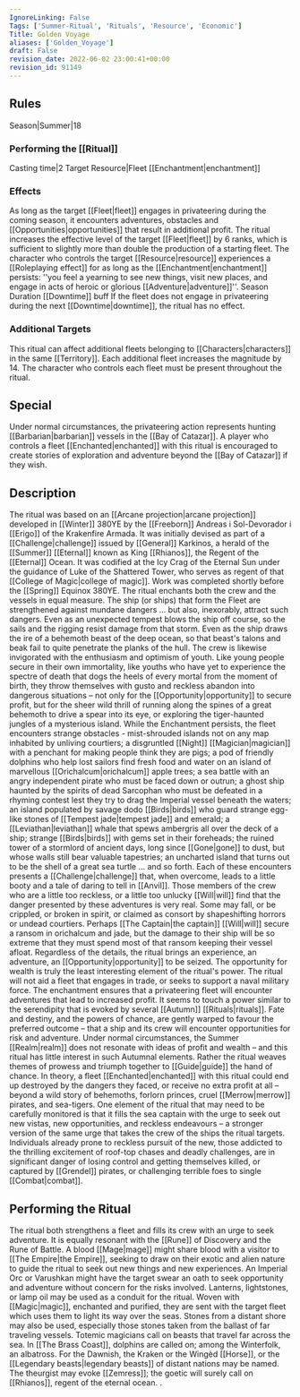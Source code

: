 ```yaml
---
IgnoreLinking: False
Tags: ['Summer-Ritual', 'Rituals', 'Resource', 'Economic']
Title: Golden Voyage
aliases: ['Golden_Voyage']
draft: False
revision_date: 2022-06-02 23:00:41+00:00
revision_id: 91149
---
```


## Rules
Season|Summer|18
### Performing the [[Ritual]]
Casting time|2 Target Resource|Fleet
[[Enchantment|enchantment]]
### Effects
As long as the target [[Fleet|fleet]] engages in privateering during the coming season, it encounters adventures, obstacles and [[Opportunities|opportunities]] that result in additional profit. The ritual increases the effective level of the target [[Fleet|fleet]] by 6 ranks, which is sufficient to slightly more than double the production of a starting fleet.
The character who controls the target [[Resource|resource]] experiences a [[Roleplaying effect]] for as long as the [[Enchantment|enchantment]] persists: ''you feel a yearning to see new things, visit new places, and engage in acts of heroic or glorious [[Adventure|adventure]]''. 
Season Duration [[Downtime]] buff If the fleet does not engage in privateering during the next [[Downtime|downtime]], the ritual has no effect.
### Additional Targets
This ritual can affect additional fleets belonging to [[Characters|characters]] in the same [[Territory]]. Each additional fleet increases the magnitude by 14. The character who controls each fleet must be present throughout the ritual. 
## Special
Under normal circumstances, the privateering action represents hunting [[Barbarian|barbarian]] vessels in the [[Bay of Catazar]]. A player who controls a fleet [[Enchanted|enchanted]] with this ritual is encouraged to create stories of exploration and adventure beyond the [[Bay of Catazar]] if they wish.
## Description
The ritual was based on an [[Arcane projection|arcane projection]] developed in [[Winter]] 380YE by the [[Freeborn]] Andreas i Sol-Devorador i [[Erigo]] of the Krakenfire Armada. It was initially devised as part of a [[Challenge|challenge]] issued by [[General]] Karkinos, a herald of the [[Summer]] [[Eternal]] known as King [[Rhianos]], the Regent of the [[Eternal]] Ocean. It was codified at the Icy Crag of the Eternal Sun under the guidance of Luke of the Shattered Tower, who serves as regent of that [[College of Magic|college of magic]]. Work was completed shortly before the [[Spring]] Equinox 380YE.
The ritual enchants both the crew and the vessels in equal measure. The ship (or ships) that form the Fleet are strengthened against mundane dangers … but also, inexorably, attract such dangers. Even as an unexpected tempest blows the ship off course, so the sails and the rigging resist damage from that storm. Even as the ship draws the ire of a behemoth beast of the deep ocean, so that beast's talons and beak fail to quite penetrate the planks of the hull.
The crew is likewise invigorated with the enthusiasm and optimism of youth. Like young people secure in their own immortality, like youths who have yet to experience the spectre of death that dogs the heels of every mortal from the moment of birth, they throw themselves with gusto and reckless abandon into dangerous situations – not only for the [[Opportunity|opportunity]] to secure profit, but for the sheer wild thrill of running along the spines of a great behemoth to drive a spear into its eye, or exploring the tiger-haunted jungles of a mysterious island.
While the Enchantment persists, the fleet encounters strange obstacles - mist-shrouded islands not on any map inhabited by unliving courtiers; a disgruntled [[Night]] [[Magician|magician]] with a penchant for making people think they are pigs; a pod of friendly dolphins who help lost sailors find fresh food and water on an island of marvellous [[Orichalcum|orichalcum]] apple trees; a sea battle with an angry independent pirate who must be faced down or outrun; a ghost ship haunted by the spirits of dead Sarcophan who must be defeated in a rhyming contest lest they try to drag the Imperial vessel beneath the waters; an island populated by savage dodo [[Birds|birds]] who guard strange egg-like stones of [[Tempest jade|tempest jade]] and emerald; a [[Leviathan|leviathan]] whale that spews ambergris all over the deck of a ship; strange [[Birds|birds]] with gems set in their foreheads; the ruined tower of a stormlord of ancient days, long since [[Gone|gone]] to dust, but whose walls still bear valuable tapestries; an uncharted island that turns out to be the shell of a great sea turtle ... and so forth. Each of these encounters presents a [[Challenge|challenge]] that, when overcome, leads to a little booty and a tale of daring to tell in [[Anvil]]. 
Those members of the crew who are a little too reckless, or a little too unlucky [[Will|will]] find that the danger presented by these adventures is very real. Some may fall, or be crippled, or broken in spirit, or claimed as consort by shapeshifting horrors or undead courtiers. Perhaps [[The Captain|the captain]] [[Will|will]] secure a ransom in orichalcum and jade, but the damage to their ship will be so extreme that they must spend most of that ransom keeping their vessel afloat.
Regardless of the details, the ritual brings an experience, an adventure, an [[Opportunity|opportunity]] to be seized. The opportunity for wealth is truly the least interesting element of the ritual's power.
The ritual will not aid a fleet that engages in trade, or seeks to support a naval military force. The enchantment ensures that a privateering fleet will encounter adventures that lead to increased profit. It seems to touch a power similar to the serendipity that is evoked by several [[Autumn]] [[Rituals|rituals]]. Fate and destiny, and the powers of chance, are gently warped to favour the preferred outcome – that a ship and its crew will encounter opportunities for risk and adventure.
Under normal circumstances, the Summer [[Realm|realm]] does not resonate with ideas of profit and wealth – and this ritual has little interest in such Autumnal elements. Rather the ritual weaves themes of prowess and triumph together to [[Guide|guide]] the hand of chance. In theory, a fleet [[Enchanted|enchanted]] with this ritual could end up destroyed by the dangers they faced, or receive no extra profit at all – beyond a wild story of behemoths, forlorn princes, cruel [[Merrow|merrow]] pirates, and sea-tigers.
One element of the ritual that may need to be carefully monitored is that it fills the sea captain with the urge to seek out new vistas, new opportunities, and reckless endeavours – a stronger version of the same urge that takes the crew of the ships the ritual targets. Individuals already prone to reckless pursuit of the new, those addicted to the thrilling excitement of roof-top chases and deadly challenges, are in significant danger of losing control and getting themselves killed, or captured by [[Grendel]] pirates, or challenging terrible foes to single [[Combat|combat]].
## Performing the Ritual
The ritual both strengthens a fleet and fills its crew with an urge to seek adventure. It is equally resonant with the [[Rune]] of Discovery and the Rune of Battle. A blood [[Mage|mage]] might share blood with a visitor to [[The Empire|the Empire]], seeking to draw on their exotic and alien nature to guide the ritual to seek out new things and new experiences. An Imperial Orc or Varushkan might have the target swear an oath to seek opportunity and adventure without concern for the risks involved. 
Lanterns, lightstones, or lamp oil may be used as a conduit for the ritual. Woven with [[Magic|magic]], enchanted and purified, they are sent with the target fleet which uses them to light its way over the seas. Stones from a distant shore may also be used, especially those stones taken from the ballast of far traveling vessels. 
Totemic magicians call on beasts that travel far across the sea. In [[The Brass Coast]], dolphins are called on; among the Winterfolk, an albatross. For the Dawnish, the Kraken or the Wingèd [[Horse]], or the [[Legendary beasts|legendary beasts]] of distant nations may be named. The theurgist may evoke [[Zemress]]; the goetic will surely call on [[Rhianos]], regent of the eternal ocean.
.